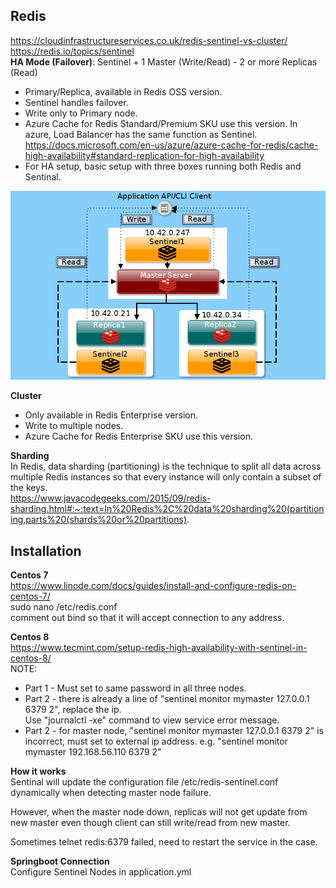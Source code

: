 ## Redis
https://cloudinfrastructureservices.co.uk/redis-sentinel-vs-cluster/  
https://redis.io/topics/sentinel  
**HA Mode (Failover)**:  Sentinel + 1 Master (Write/Read) - 2 or more Replicas (Read)  
- Primary/Replica, available in Redis OSS version.
- Sentinel handles failover.
- Write only to Primary node.
- Azure Cache for Redis Standard/Premium SKU use this version. In azure, Load Balancer has the same function as Sentinel.
  https://docs.microsoft.com/en-us/azure/azure-cache-for-redis/cache-high-availability#standard-replication-for-high-availability  
- For HA setup, basic setup with three boxes running both Redis and Sentinal.  

![](redis-sentinel-setup-logical-diagram.png)

**Cluster**
- Only available in Redis Enterprise version.
- Write to multiple nodes.
- Azure Cache for Redis Enterprise SKU use this version.

**Sharding**  
In Redis, data sharding (partitioning) is the technique to split all data across multiple Redis instances so that every instance will only contain a subset of the keys.  
https://www.javacodegeeks.com/2015/09/redis-sharding.html#:~:text=In%20Redis%2C%20data%20sharding%20(partitioning,parts%20(shards%20or%20partitions).  

## Installation
**Centos 7**  
https://www.linode.com/docs/guides/install-and-configure-redis-on-centos-7/  
sudo nano /etc/redis.conf  
comment out bind so that it will accept connection to any address.

**Centos 8**  
https://www.tecmint.com/setup-redis-high-availability-with-sentinel-in-centos-8/  
NOTE:
- Part 1 - Must set to same password in all three nodes.  
- Part 2 - there is already a line of "sentinel monitor mymaster 127.0.0.1 6379 2", replace the ip.  
Use "journalctl -xe" command to view service error message.  
- Part 2 - for master node, "sentinel monitor mymaster 127.0.0.1 6379 2" is incorrect, must set to external ip address. e.g. "sentinel monitor mymaster 192.168.56.110 6379 2"

**How it works**  
Sentinal will update the configuration file /etc/redis-sentinel.conf dynamically when detecting master node failure.

However, when the master node down, replicas will not get update from new master even though client can still write/read from new master.

Sometimes telnet redis:6379 failed, need to restart the service in the case.

**Springboot Connection**  
Configure Sentinel Nodes in application.yml

